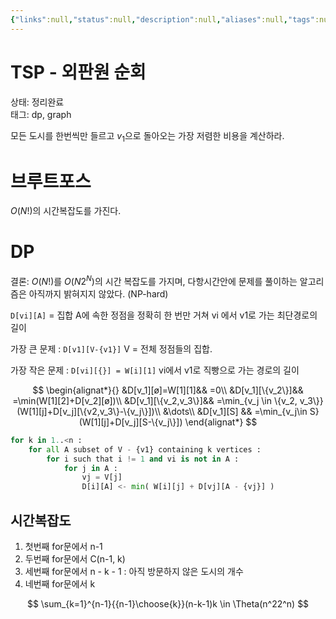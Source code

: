 ```yaml
---
{"links":null,"status":null,"description":null,"aliases":null,"tags":null,"date created":"Monday, February 13th 2023, 6:16:26 am","date modified":"Monday, February 27th 2023, 6:20:45 pm","created":"2023-02-13T06:16:26","updated":"2024-12-23T18:17:58","title":"TSP - 외판원 순회","dg-publish":true,"permalink":"/docs/TSP - 외판원 순회/","dgPassFrontmatter":true}
---
```



# TSP - 외판원 순회

상태: 정리완료  
태그: dp, graph

모든 도시를 한번씩만 들르고 $v_1$으로 돌아오는 가장 저렴한 비용을 계산하라.

# 브루트포스

$O(N!)$의 시간복잡도를 가진다. 

# DP

결론: $O(N!)$를 $O(N2^N)$의 시간 복잡도를 가지며, 다항시간안에 문제를 풀이하는 알고리즘은 아직까지 밝혀지지 않았다. (NP-hard)

`D[vi][A]` = 집합 A에 속한 정점을 정확히 한 번만 거쳐 vi 에서 v1로 가는 최단경로의 길이

가장 큰 문제 : `D[v1][V-{v1}]` V = 전체 정점들의 집합. 

가장 작은 문제 : `D[vi][{}] = W[i][1]` vi에서 v1로 직빵으로 가는 경로의 길이

$$
\begin{alignat*}{}
&D[v_1][ø]=W[1][1]&& =0\\
&D[v_1][\{v_2\}]&& =\min(W[1][2]+D[v_2][ø])\\
&D[v_1][\{v_2,v_3\}]&& =\min_{v_j \in \{v_2, v_3\}}(W[1][j]+D[v_j][\{v2,v_3\}-\{v_j\}])\\
&\dots\\
&D[v_1][S] && =\min_{v_j\in S}(W[1][j]+D[v_j][S-\{v_j\}])
\end{alignat*}
$$

```python
for k in 1..<n :
	for all A subset of V - {v1} containing k vertices :
		for i such that i != 1 and vi is not in A :
			for j in A :
				vj = V[j]
				D[i][A] <- min( W[i][j] + D[vj][A - {vj}] )
```

## 시간복잡도

1. 첫번째 for문에서 n-1
2. 두번째 for문에서 C(n-1, k)
3. 세번째 for문에서 n - k - 1 : 아직 방문하지 않은 도시의 개수
4. 네번째 for문에서 k

$$
\sum_{k=1}^{n-1}{{n-1}\choose{k}}(n-k-1)k \in \Theta(n^22^n)
$$

